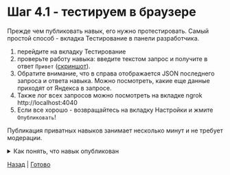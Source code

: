 # Шаг 4.1 - тестируем в браузере

Прежде чем публиковать навык, его нужно протестировать.
Самый простой способ - вкладка Тестирование в панели разработчика.

1. перейдите на вкладку Тестирование 
2. проверьте работу навыка: введите текстом запрос и получите в ответ `Привет` ([скриншот](https://user-images.githubusercontent.com/1473072/83939316-a58bb500-a7e4-11ea-8e5a-019339d505d6.png)).
3. Обратите внимание, что в справа отображается JSON последнего запроса и ответа навыка. Можно посмотреть, какие еще данные приходят от Яндекса в запросе.
4. Также лог всех запросов можно посмотреть на вкладке ngrok http://localhost:4040 
5. Если все хорошо - возвращайтесь на вкладку Настройки и жмите `Опубликовать`!

Публикация приватных навыков занимает несколько минут и не требует модерации.
<details>
  <summary>Как понять, что навык опубликован</summary>
  <img src="https://user-images.githubusercontent.com/1473072/85165052-e74d3e80-b26d-11ea-9a27-d4c00ed0efcc.png">
</details>
   
[Назад][prev] | [Готово][next]

[prev]: https://github.com/vitalets/alice-workshop/tree/step4
[next]: http://bit.ly/alice-workshop_step4-2
